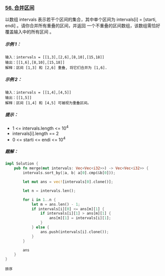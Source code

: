 ### [56. 合并区间](https://leetcode.cn/problems/merge-intervals/)

以数组 intervals 表示若干个区间的集合，其中单个区间为 intervals[i] = [starti, endi] 。请你合并所有重叠的区间，并返回 一个不重叠的区间数组，该数组需恰好覆盖输入中的所有区间 。

##### 示例 1：
```
输入：intervals = [[1,3],[2,6],[8,10],[15,18]]
输出：[[1,6],[8,10],[15,18]]
解释：区间 [1,3] 和 [2,6] 重叠, 将它们合并为 [1,6].
```

##### 示例 2：
```
输入：intervals = [[1,4],[4,5]]
输出：[[1,5]]
解释：区间 [1,4] 和 [4,5] 可被视为重叠区间。
```

##### 提示：
- 1 <= intervals.length <= 10<sup>4</sup>
- intervals[i].length == 2
- 0 <= starti <= endi <= 10<sup>4</sup>

##### 题解：
```rust
impl Solution {
    pub fn merge(mut intervals: Vec<Vec<i32>>) -> Vec<Vec<i32>> {
        intervals.sort_by(|a, b| a[0].cmp(&b[0]));

        let mut ans = vec![intervals[0].clone()];

        let n = intervals.len();

        for i in 1..n {
            let m = ans.len() - 1;
            if intervals[i][0] <= ans[m][1] {
                if intervals[i][1] > ans[m][1] {
                    ans[m][1] = intervals[i][1];
                }
            } else {
                ans.push(intervals[i].clone());
            }
        }

        ans
    }
}
```

`排序`

